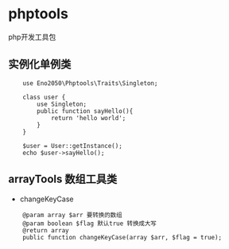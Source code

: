 # phptools
php开发工具包

## 实例化单例类

```
    use Eno2050\Phptools\Traits\Singleton;

    class user {
        use Singleton;
        public function sayHello(){
            return 'hello world';
        }
    }
    
    $user = User::getInstance();
    echo $user->sayHello();
```

## arrayTools 数组工具类


- changeKeyCase
```	
	@param array $arr 要转换的数组
	@param boolean $flag 默认true 转换成大写
	@return array
	public function changeKeyCase(array $arr, $flag = true);
```
